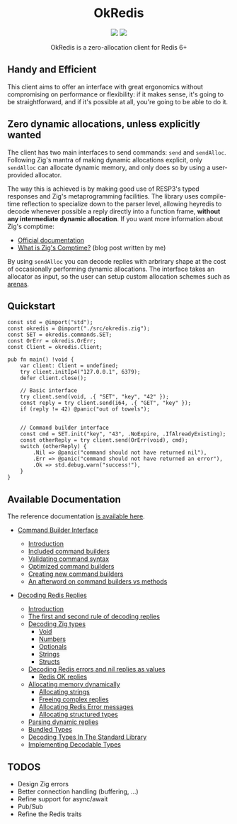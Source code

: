 
<h1 align="center">OkRedis</h1>
<p align="center">
    <a href="LICENSE"><img src="https://badgen.net/github/license/kristoff-it/zig-heyredis" /></a>
    <a href="https://twitter.com/croloris"><img src="https://badgen.net/badge/twitter/@croloris/1DA1F2?icon&label" /></a>
</p>

<p align="center">
    OkRedis is a zero-allocation client for Redis 6+
</p>

## Handy and Efficient
This client aims to offer an interface with great ergonomics without 
compromising on performance or flexibility: if it makes sense, it's going to be 
straightforward, and if it's possible at all, you're going to be able to do it.


## Zero dynamic allocations, unless explicitly wanted
The client has two main interfaces to send commands: `send` and `sendAlloc`. 
Following Zig's mantra of making dynamic allocations explicit, only `sendAlloc` 
can allocate dynamic memory, and only does so by using a user-provided allocator. 

The way this is achieved is by making good use of RESP3's typed responses and 
Zig's metaprogramming facilities.
The library uses compile-time reflection to specialize down to the parser level, 
allowing heyredis to decode whenever possible a reply directly into a function 
frame, **without any intermediate dynamic allocation**. If you want more 
information about Zig's comptime:
- [Official documentation](https://ziglang.org/documentation/master/#comptime)
- [What is Zig's Comptime?](https://kristoff.it/blog/what-is-zig-comptime) (blog post written by me)

By using `sendAlloc` you can decode replies with arbrirary shape at the cost of 
occasionally performing dynamic allocations. The interface takes an allocator 
as input, so the user can setup custom allocation schemes such as 
[arenas](https://en.wikipedia.org/wiki/Region-based_memory_management).

## Quickstart

```zig
const std = @import("std");
const okredis = @import("./src/okredis.zig");
const SET = okredis.commands.SET;
const OrErr = okredis.OrErr;
const Client = okredis.Client;

pub fn main() !void {
    var client: Client = undefined;
    try client.initIp4("127.0.0.1", 6379);
    defer client.close();

    // Basic interface
    try client.send(void, .{ "SET", "key", "42" });
    const reply = try client.send(i64, .{ "GET", "key" });
    if (reply != 42) @panic("out of towels");


    // Command builder interface
    const cmd = SET.init("key", "43", .NoExpire, .IfAlreadyExisting);
    const otherReply = try client.send(OrErr(void), cmd);
    switch (otherReply) {
        .Nil => @panic("command should not have returned nil"),
        .Err => @panic("command should not have returned an error"),
        .Ok => std.debug.warn("success!"),
    }
}
```

## Available Documentation
The reference documentation [is available here](https://kristoff.it/zig-okredis).

   * [Command Builder Interface](COMMANDS.md#command-builder-interface)
      * [Introduction](COMMANDS.md#introduction)
      * [Included command builders](COMMANDS.md#included-command-builders)
      * [Validating command syntax](COMMANDS.md#validating-command-syntax)
      * [Optimized command builders](COMMANDS.md#optimized-command-builders)
      * [Creating new command builders](COMMANDS.md#creating-new-command-builders)
      * [An afterword on command builders vs methods](COMMANDS.md#an-afterword-on-command-builders-vs-methods)

   * [Decoding Redis Replies](REPLIES.md#decoding-redis-replies)
      * [Introduction](REPLIES.md#introduction)
      * [The first and second rule of decoding replies](REPLIES.md#the-first-and-second-rule-of-decoding-replies)
      * [Decoding Zig types](REPLIES.md#decoding-zig-types)
         * [Void](REPLIES.md#void)
         * [Numbers](REPLIES.md#numbers)
         * [Optionals](REPLIES.md#optionals)
         * [Strings](REPLIES.md#strings)
         * [Structs](REPLIES.md#structs)
      * [Decoding Redis errors and nil replies as values](REPLIES.md#decoding-redis-errors-and-nil-replies-as-values)
         * [Redis OK replies](REPLIES.md#redis-ok-replies)
      * [Allocating memory dynamically](REPLIES.md#allocating-memory-dynamically)
         * [Allocating strings](REPLIES.md#allocating-strings)
         * [Freeing complex replies](REPLIES.md#freeing-complex-replies)
         * [Allocating Redis Error messages](REPLIES.md#allocating-redis-error-messages)
         * [Allocating structured types](REPLIES.md#allocating-structured-types)
      * [Parsing dynamic replies](REPLIES.md#parsing-dynamic-replies)
      * [Bundled Types](REPLIES.md#bundled-types)
      * [Decoding Types In The Standard Library](REPLIES.md#decoding-types-in-the-standard-library)
      * [Implementing Decodable Types](REPLIES.md#implementing-decodable-types)



## TODOS
- Design Zig errors
- Better connection handling (buffering, ...)
- Refine support for async/await
- Pub/Sub
- Refine the Redis traits
